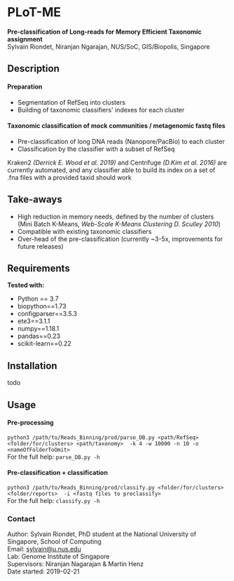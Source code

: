 # PLoT-ME
**Pre-classification of Long-reads for Memory Efficient Taxonomic assignment <br>**
Sylvain Riondet, Niranjan Ngarajan, NUS/SoC, GIS/Biopolis, Singapore


## Description
#### Preparation
- Segmentation of RefSeq into clusters
- Building of taxonomic classifiers' indexes for each cluster

#### Taxonomic classification of mock communities / metagenomic fastq files
- Pre-classification of long DNA reads (Nanopore/PacBio) to each cluster
- Classification by the classifier with a subset of RefSeq

Kraken2 _(Derrick E. Wood et al. 2019)_ and Centrifuge _(D.Kim et al. 2016)_ are currently automated, and any classifier able to build its index on a set of .fna files with a provided taxid should work

## Take-aways
- High reduction in memory needs, defined by the number of clusters (Mini Batch K-Means, _Web-Scale K-Means Clustering D. Sculley 2010_)
- Compatible with existing taxonomic classifiers
- Over-head of the pre-classification (currently ~3-5x, improvements for future releases)


## Requirements
**Tested with:**
- Python == 3.7
- biopython==1.73
- configparser==3.5.3
- ete3==3.1.1
- numpy==1.18.1
- pandas==0.23
- scikit-learn==0.22


## Installation
todo

## Usage
#### Pre-processing
`python3 /path/to/Reads_Binning/prod/parse_DB.py <path/RefSeq> <folder/for/clusters> <path/taxonomy> 
 -k 4 -w 10000 -n 10 -o <nameOfFolderToOmit>` <br>
For the full help: `parse_DB.py -h`
#### Pre-classification + classification
`python3 /path/to/Reads_Binning/prod/classify.py <folder/for/clusters> <folder/reports> 
 -i <fastq files to preclassify>` <br>
For the full help: `classify.py -h`



### Contact
Author: Sylvain Riondet, PhD student at the National University of Singapore, School of Computing <br>
Email: sylvain@u.nus.edu <br>
Lab: Genome Institute of Singapore <br>
Supervisors: Niranjan Nagarajan & Martin Henz <br>
Date started: 2019-02-21 <br>

